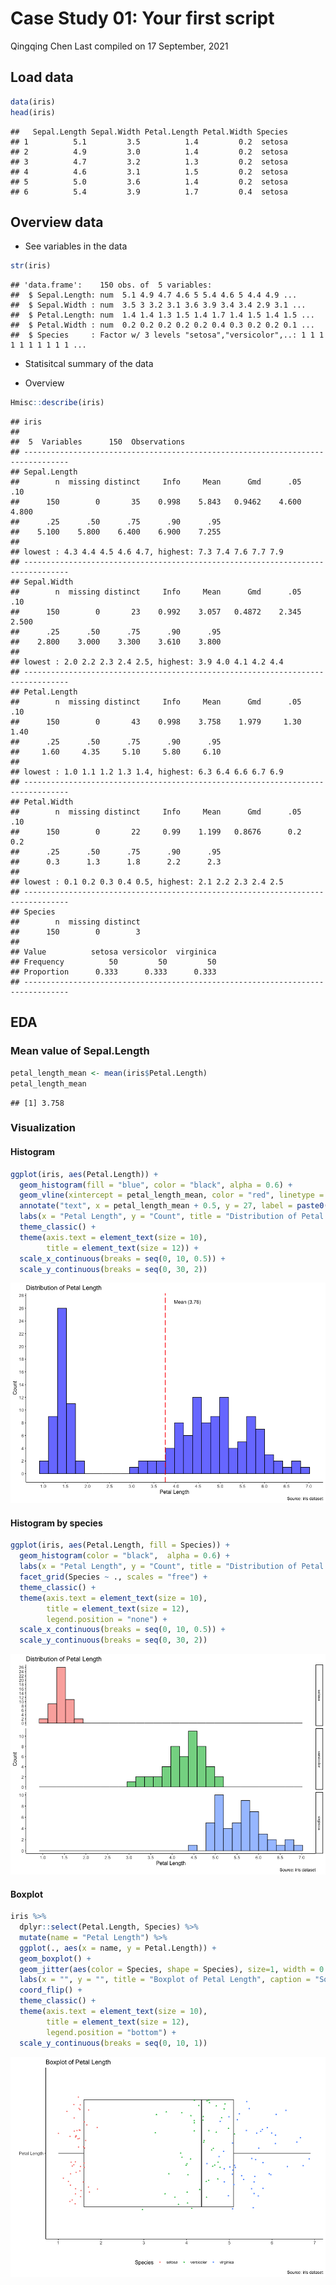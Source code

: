 Case Study 01: Your first script
================
Qingqing Chen
Last compiled on 17 September, 2021

## Load data

``` r
data(iris)
head(iris)
```

    ##   Sepal.Length Sepal.Width Petal.Length Petal.Width Species
    ## 1          5.1         3.5          1.4         0.2  setosa
    ## 2          4.9         3.0          1.4         0.2  setosa
    ## 3          4.7         3.2          1.3         0.2  setosa
    ## 4          4.6         3.1          1.5         0.2  setosa
    ## 5          5.0         3.6          1.4         0.2  setosa
    ## 6          5.4         3.9          1.7         0.4  setosa

## Overview data

-   See variables in the data

``` r
str(iris)
```

    ## 'data.frame':    150 obs. of  5 variables:
    ##  $ Sepal.Length: num  5.1 4.9 4.7 4.6 5 5.4 4.6 5 4.4 4.9 ...
    ##  $ Sepal.Width : num  3.5 3 3.2 3.1 3.6 3.9 3.4 3.4 2.9 3.1 ...
    ##  $ Petal.Length: num  1.4 1.4 1.3 1.5 1.4 1.7 1.4 1.5 1.4 1.5 ...
    ##  $ Petal.Width : num  0.2 0.2 0.2 0.2 0.2 0.4 0.3 0.2 0.2 0.1 ...
    ##  $ Species     : Factor w/ 3 levels "setosa","versicolor",..: 1 1 1 1 1 1 1 1 1 1 ...

-   Statisitcal summary of the data

-   Overview

``` r
Hmisc::describe(iris)
```

    ## iris 
    ## 
    ##  5  Variables      150  Observations
    ## --------------------------------------------------------------------------------
    ## Sepal.Length 
    ##        n  missing distinct     Info     Mean      Gmd      .05      .10 
    ##      150        0       35    0.998    5.843   0.9462    4.600    4.800 
    ##      .25      .50      .75      .90      .95 
    ##    5.100    5.800    6.400    6.900    7.255 
    ## 
    ## lowest : 4.3 4.4 4.5 4.6 4.7, highest: 7.3 7.4 7.6 7.7 7.9
    ## --------------------------------------------------------------------------------
    ## Sepal.Width 
    ##        n  missing distinct     Info     Mean      Gmd      .05      .10 
    ##      150        0       23    0.992    3.057   0.4872    2.345    2.500 
    ##      .25      .50      .75      .90      .95 
    ##    2.800    3.000    3.300    3.610    3.800 
    ## 
    ## lowest : 2.0 2.2 2.3 2.4 2.5, highest: 3.9 4.0 4.1 4.2 4.4
    ## --------------------------------------------------------------------------------
    ## Petal.Length 
    ##        n  missing distinct     Info     Mean      Gmd      .05      .10 
    ##      150        0       43    0.998    3.758    1.979     1.30     1.40 
    ##      .25      .50      .75      .90      .95 
    ##     1.60     4.35     5.10     5.80     6.10 
    ## 
    ## lowest : 1.0 1.1 1.2 1.3 1.4, highest: 6.3 6.4 6.6 6.7 6.9
    ## --------------------------------------------------------------------------------
    ## Petal.Width 
    ##        n  missing distinct     Info     Mean      Gmd      .05      .10 
    ##      150        0       22     0.99    1.199   0.8676      0.2      0.2 
    ##      .25      .50      .75      .90      .95 
    ##      0.3      1.3      1.8      2.2      2.3 
    ## 
    ## lowest : 0.1 0.2 0.3 0.4 0.5, highest: 2.1 2.2 2.3 2.4 2.5
    ## --------------------------------------------------------------------------------
    ## Species 
    ##        n  missing distinct 
    ##      150        0        3 
    ##                                            
    ## Value          setosa versicolor  virginica
    ## Frequency          50         50         50
    ## Proportion      0.333      0.333      0.333
    ## --------------------------------------------------------------------------------

## EDA

### Mean value of Sepal.Length

``` r
petal_length_mean <- mean(iris$Petal.Length)
petal_length_mean
```

    ## [1] 3.758

### Visualization

#### Histogram

``` r
ggplot(iris, aes(Petal.Length)) +
  geom_histogram(fill = "blue", color = "black", alpha = 0.6) + 
  geom_vline(xintercept = petal_length_mean, color = "red", linetype = "longdash", size = 0.8) + 
  annotate("text", x = petal_length_mean + 0.5, y = 27, label = paste0("Mean (", round(petal_length_mean, 2), ")"), size = 4) +
  labs(x = "Petal Length", y = "Count", title = "Distribution of Petal Length", caption = "Source: iris dataset") + 
  theme_classic() +
  theme(axis.text = element_text(size = 10), 
        title = element_text(size = 12)) +
  scale_x_continuous(breaks = seq(0, 10, 0.5)) +
  scale_y_continuous(breaks = seq(0, 30, 2))
```

![](case_study_01_files/figure-gfm/unnamed-chunk-5-1.png)<!-- -->

#### Histogram by species

``` r
ggplot(iris, aes(Petal.Length, fill = Species)) +
  geom_histogram(color = "black",  alpha = 0.6) + 
  labs(x = "Petal Length", y = "Count", title = "Distribution of Petal Length", caption = "Source: iris dataset") + 
  facet_grid(Species ~ ., scales = "free") +
  theme_classic() +
  theme(axis.text = element_text(size = 10), 
        title = element_text(size = 12), 
        legend.position = "none") +
  scale_x_continuous(breaks = seq(0, 10, 0.5)) +
  scale_y_continuous(breaks = seq(0, 30, 2))
```

![](case_study_01_files/figure-gfm/unnamed-chunk-6-1.png)<!-- -->

#### Boxplot

``` r
iris %>% 
  dplyr::select(Petal.Length, Species) %>% 
  mutate(name = "Petal Length") %>% 
  ggplot(., aes(x = name, y = Petal.Length)) +
  geom_boxplot() +
  geom_jitter(aes(color = Species, shape = Species), size=1, width = 0.4) + 
  labs(x = "", y = "", title = "Boxplot of Petal Length", caption = "Source: iris dataset") + 
  coord_flip() +
  theme_classic() +
  theme(axis.text = element_text(size = 10), 
        title = element_text(size = 12), 
        legend.position = "bottom") +
  scale_y_continuous(breaks = seq(0, 10, 1))
```

![](case_study_01_files/figure-gfm/unnamed-chunk-7-1.png)<!-- -->
